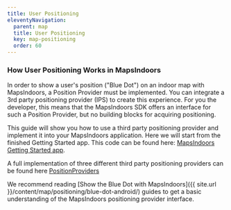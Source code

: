 ```yaml
---
title: User Positioning
eleventyNavigation:
  parent: map
  title: User Positioning
  key: map-positioning
  order: 60
---
```


### How User Positioning Works in MapsIndoors

In order to show a user's position ("Blue Dot") on an indoor map with MapsIndoors, a Position Provider must be implemented. You can integrate a 3rd party positioning provider (IPS) to create this experience. For you the developer, this means that the MapsIndoors SDK offers an interface for such a Position Provider, but no building blocks for acquiring positioning.

This guide will show you how to use a third party positioning provider and implement it into your MapsIndoors application. Here we will start from the finished Getting Started app. This code can be found here: [MapsIndoors Getting Started app](https://github.com/MapsPeople/MapsIndoors-Getting-Started-Android).

A full implementation of three different third party positioning providers can be found here [PositionProviders](https://github.com/MapsPeople/MapsIndoors-Getting-Started-Android/tree/feature/third_pary_position_providers/app/src/main/java/com/example/mapsindoorsgettingstarted/PositionProviders)

We recommend reading [Show the Blue Dot with MapsIndoors]({{ site.url }}/content/map/positioning/blue-dot-android/) guides to get a basic understanding of the MapsIndoors positioning provider interface.
